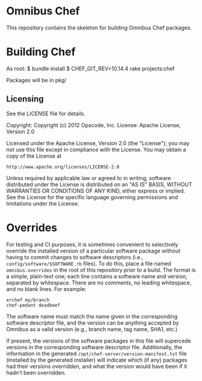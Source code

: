 # Omnibus Chef

This repository contains the skeleton for building Omnibus Chef packages.

# Building Chef

As root:
$ bundle install
$ CHEF_GIT_REV=10.14.4 rake projects:chef

Packages will be in pkg/

## Licensing

See the LICENSE file for details.

Copyright: Copyright (c) 2012 Opscode, Inc.
License: Apache License, Version 2.0

Licensed under the Apache License, Version 2.0 (the "License");
you may not use this file except in compliance with the License.
You may obtain a copy of the License at

    http://www.apache.org/licenses/LICENSE-2.0

Unless required by applicable law or agreed to in writing, software
distributed under the License is distributed on an "AS IS" BASIS,
WITHOUT WARRANTIES OR CONDITIONS OF ANY KIND, either express or implied.
See the License for the specific language governing permissions and
limitations under the License.

# Overrides

For testing and CI purposes, it is sometimes convenient to selectively
override the installed version of a particular software package
without having to commit changes to software descriptors (i.e.,
`config/software/$SOFTWARE.rb` files).  To do this, place a file named
`omnibus.overrides` in the root of this repository prior to a build.
The format is a simple, plain-text one; each line contains a software
name and version, separated by whitespace.  There are no comments, no
leading whitespace, and no blank lines.  For example:

```
erchef my/branch
chef-pedant deadbeef
```

The software name must match the name given in the corresponding
software descriptor file, and the version can be anything accepted by
Omnibus as a valid version (e.g., branch name, tag name, SHA1, etc.)

If present, the versions of the software packages in this file will
supercede versions in the corresponding software descriptor file.
Additionally, the information in the generated
`/opt/chef-server/version-manifest.txt` file (installed by the
generated installer) will indicate which (if any) packages had their
versions overridden, and what the version would have been if it hadn't
been overridden.
